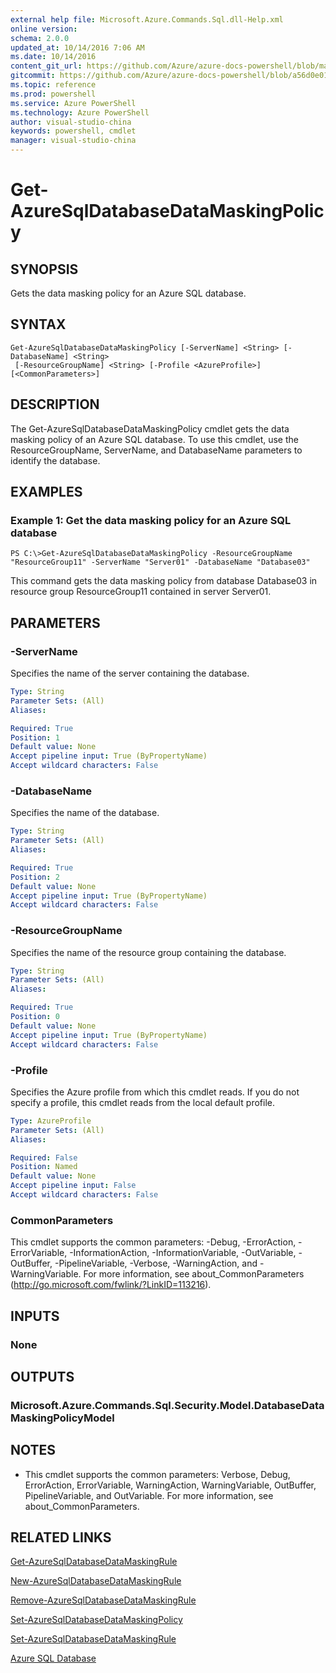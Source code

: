```yaml
---
external help file: Microsoft.Azure.Commands.Sql.dll-Help.xml
online version: 
schema: 2.0.0
updated_at: 10/14/2016 7:06 AM
ms.date: 10/14/2016
content_git_url: https://github.com/Azure/azure-docs-powershell/blob/master/azureps-cmdlets-docs/ResourceManager/AzureRM.Sql/v0.9.8/CmdletMDs/Get-AzureSqlDatabaseDataMaskingPolicy.md
gitcommit: https://github.com/Azure/azure-docs-powershell/blob/a56d0e01e65c2c33aa2af13dd29addc94ead6e88/azureps-cmdlets-docs/ResourceManager/AzureRM.Sql/v0.9.8/CmdletMDs/Get-AzureSqlDatabaseDataMaskingPolicy.md
ms.topic: reference
ms.prod: powershell
ms.service: Azure PowerShell
ms.technology: Azure PowerShell
author: visual-studio-china
keywords: powershell, cmdlet
manager: visual-studio-china
---
```


# Get-AzureSqlDatabaseDataMaskingPolicy

## SYNOPSIS
Gets the data masking policy for an Azure SQL database.

## SYNTAX

```
Get-AzureSqlDatabaseDataMaskingPolicy [-ServerName] <String> [-DatabaseName] <String>
 [-ResourceGroupName] <String> [-Profile <AzureProfile>] [<CommonParameters>]
```

## DESCRIPTION
The Get-AzureSqlDatabaseDataMaskingPolicy cmdlet gets the data masking policy of an Azure SQL database.
To use this cmdlet, use the ResourceGroupName, ServerName, and DatabaseName parameters to identify the database.

## EXAMPLES

### Example 1: Get the data masking policy for an Azure SQL database
```
PS C:\>Get-AzureSqlDatabaseDataMaskingPolicy -ResourceGroupName "ResourceGroup11" -ServerName "Server01" -DatabaseName "Database03"
```

This command gets the data masking policy from database Database03 in resource group ResourceGroup11 contained in server Server01.

## PARAMETERS

### -ServerName
Specifies the name of the server containing the database.

```yaml
Type: String
Parameter Sets: (All)
Aliases: 

Required: True
Position: 1
Default value: None
Accept pipeline input: True (ByPropertyName)
Accept wildcard characters: False
```

### -DatabaseName
Specifies the name of the database.

```yaml
Type: String
Parameter Sets: (All)
Aliases: 

Required: True
Position: 2
Default value: None
Accept pipeline input: True (ByPropertyName)
Accept wildcard characters: False
```

### -ResourceGroupName
Specifies the name of the resource group containing the database.

```yaml
Type: String
Parameter Sets: (All)
Aliases: 

Required: True
Position: 0
Default value: None
Accept pipeline input: True (ByPropertyName)
Accept wildcard characters: False
```

### -Profile
Specifies the Azure profile from which this cmdlet reads.
If you do not specify a profile, this cmdlet reads from the local default profile.

```yaml
Type: AzureProfile
Parameter Sets: (All)
Aliases: 

Required: False
Position: Named
Default value: None
Accept pipeline input: False
Accept wildcard characters: False
```

### CommonParameters
This cmdlet supports the common parameters: -Debug, -ErrorAction, -ErrorVariable, -InformationAction, -InformationVariable, -OutVariable, -OutBuffer, -PipelineVariable, -Verbose, -WarningAction, and -WarningVariable. For more information, see about_CommonParameters (http://go.microsoft.com/fwlink/?LinkID=113216).

## INPUTS

### None

## OUTPUTS

### Microsoft.Azure.Commands.Sql.Security.Model.DatabaseDataMaskingPolicyModel

## NOTES
* This cmdlet supports the common parameters: Verbose, Debug, ErrorAction, ErrorVariable, WarningAction, WarningVariable, OutBuffer, PipelineVariable, and OutVariable. For more information, see about_CommonParameters.

## RELATED LINKS

[Get-AzureSqlDatabaseDataMaskingRule]()

[New-AzureSqlDatabaseDataMaskingRule]()

[Remove-AzureSqlDatabaseDataMaskingRule]()

[Set-AzureSqlDatabaseDataMaskingPolicy]()

[Set-AzureSqlDatabaseDataMaskingRule]()

[Azure SQL Database]()

